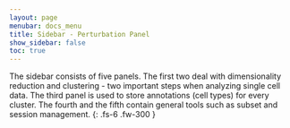 ```yaml
---
layout: page
menubar: docs_menu
title: Sidebar - Perturbation Panel
show_sidebar: false
toc: true
---
```

The sidebar consists of five panels. The first two deal with dimensionality reduction and clustering - two important steps when analyzing single cell data. The third panel is used to store annotations (cell types) for every cluster. The fourth and the fifth contain general tools such as subset and session management. {: .fs-6 .fw-300 }